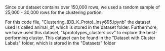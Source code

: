 Since our dataset contains over 150,000 rows, we used a random sample of 25,000 - 30,000 rows for the clustering portion.

For this code file, "Clustering_(DB_K_Proto)_Insy695.ipynb" the dataset used is called animal_df, which is stored in the dataset folder. Furthermore, we have used this dataset, "kprototypes_clusters.csv" to explore the best-performing cluster. This dataset can be found in the "Dataset with Cluster Labels" folder, which is stored in the "Datasets" folder
